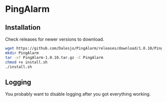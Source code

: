 # PingAlarm

## Installation
Check releases for newer versions to download.
```bash
wget https://github.com/Dalesjo/PingAlarm/releases/download/1.0.10/PingAlarm-1.0.10.tar.gz
mkdir PingAlarm
tar -xf PingAlarm-1.0.10.tar.gz -C PingAlarm
chmod +x install.sh
./install.sh
```

## Logging

You probably want to disable logging after you got everything working.
